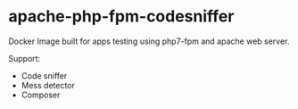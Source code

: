 # apache-php-fpm-codesniffer
Docker Image built for apps testing using php7-fpm and apache web server. 

Support:
  - Code sniffer
  - Mess detector
  - Composer
